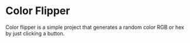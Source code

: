 # Color Flipper

Color flipper is a simple project that generates a random color RGB or hex by just clicking a button.